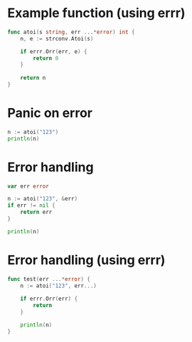 # Example function (using errr)
```go
func atoi(s string, err ...*error) int {
    n, e := strconv.Atoi(s)

	if errr.Orr(err, e) {
		return 0
    }
    
	return n
}
```

# Panic on error
```go
n := atoi("123")
println(n)
```

# Error handling
```go
var err error

n := atoi("123", &err)
if err != nil {
    return err
}

println(n)
```

# Error handling (using errr)
```go
func test(err ...*error) {
    n := atoi("123", err...)
    
    if errr.Orr(err) {
        return
    }

    println(n)
}
```